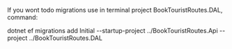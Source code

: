 
If you wont todo migrations use in terminal project BookTouristRoutes.DAL, command:

dotnet ef migrations add Initial --startup-project ../BookTouristRoutes.Api --project ../BookTouristRoutes.DAL
